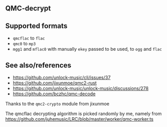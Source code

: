 QMC-decrypt
---
## Supported formats
- `qmcflac` to `flac`
- `qmc0` to `mp3`
- `mgg1` and `mflac0` with manually `ekey` passed to be used, to `ogg` and `flac`
  
## See also/references
- https://github.com/unlock-music/cli/issues/37
- https://github.com/jixunmoe/qmc2-rust
- https://github.com/unlock-music/unlock-music/discussions/278
- https://github.com/bczhc/qmc-decode

Thanks to the `qmc2-crypto` module from jixunmoe

The qmcflac decrypting algorithm is picked randomly by me,
namely from https://github.com/juhemusic/LRC/blob/master/worker/qmc-worker.ts
